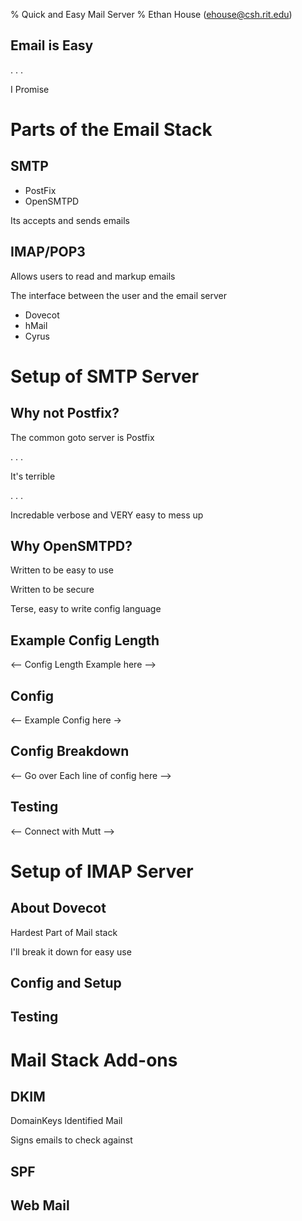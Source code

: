% Quick and Easy Mail Server
% Ethan House (ehouse@csh.rit.edu)

## Email is Easy

. . .

I Promise

# Parts of the Email Stack
## SMTP
- PostFix
- OpenSMTPD

Its accepts and sends emails

## IMAP/POP3
Allows users to read and markup emails

The interface between the user and the email server

- Dovecot
- hMail
- Cyrus

# Setup of SMTP Server

## Why not Postfix?
The common goto server is Postfix

. . .

It's terrible

. . .

Incredable verbose and VERY easy to mess up

## Why OpenSMTPD?
Written to be easy to use

Written to be secure

Terse, easy to write config language

## Example Config Length
<-- Config Length Example here -->

## Config
<-- Example Config here ->

## Config Breakdown
<-- Go over Each line of config here -->

## Testing
<-- Connect with Mutt --> 

# Setup of IMAP Server
## About Dovecot
Hardest Part of Mail stack

I'll break it down for easy use

## Config and Setup
## Testing

# Mail Stack Add-ons
## DKIM
DomainKeys Identified Mail

Signs emails to check against 
## SPF
## Web Mail
